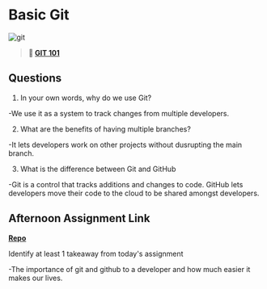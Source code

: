 # Basic Git

![git](https://git-scm.com/images/branching-illustration@2x.png)

> **📖 [GIT 101](https://codeworksacademy.com/fs-student-guide/resources/wk1/01-GIT)**

## Questions

1. In your own words, why do we use Git?

-We use it as a system to track changes from multiple developers.

2. What are the benefits of having multiple branches?

-It lets developers work on other projects without dusrupting the main branch.

3. What is the difference between Git and GitHub

-Git is a control that tracks additions and changes to code. GitHub lets developers move their code to the cloud to be shared amongst developers.

## Afternoon Assignment Link

**[Repo](https://github.com/EricTimRussell/<ASSIGNMENT_REPO>)**

Identify at least 1 takeaway from today's assignment

-The importance of git and github to a developer and how much easier it makes our lives.